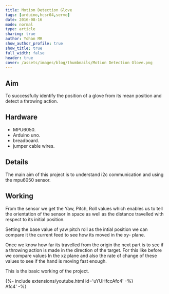 ```yaml
---
title: Motion Detection Glove 
tags: [arduino,hcsr04,servo]
date: 2016-08-16
mode: normal
type: article
sharing: true
author: Yohan MR
show_author_profile: true
show_title: true
full_width: false
header: true
cover: /assets/images/blog/thumbnails/Motion Detection Glove.png
---
```


## Aim
To successfully identify the position of a glove from its mean position and detect a throwing action.
<!--more-->
## Hardware
- MPU6050.
- Arduino uno.
- breadboard.
- jumper cable wires.

## Details
The main aim of this project is to understand i2c communication and using the mpu6050 sensor.

## Working
From the sensor we get the Yaw, Pitch, Roll values which enables us to tell the orientation  of the sensor in space as well as the distance travelled with respect to its initial position.

Setting the base value of yaw pitch roll as the intial position we can compare it the current feed to see how its moved in the xy- plane.

Once we know how far its travelled from the origin the next part is to see if a throwing action is made in the direction of the target. For this like before we compare values In the xz plane and also the rate of change of these  values to see if the hand is moving fast enough.

This is the basic working of the project.
<div>{%- include extensions/youtube.html id='uYUHfccAfc4' -%}</div>
Afc4' -%}</div>
